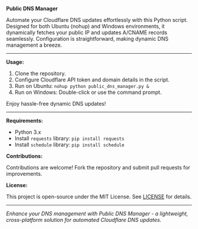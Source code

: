 **Public DNS Manager**

Automate your Cloudflare DNS updates effortlessly with this Python script. Designed for both Ubuntu (nohup) and Windows environments, it dynamically fetches your public IP and updates A/CNAME records seamlessly. Configuration is straightforward, making dynamic DNS management a breeze.

---

**Usage:**

1. Clone the repository.
2. Configure Cloudflare API token and domain details in the script.
3. Run on Ubuntu: `nohup python public_dns_manager.py &`
4. Run on Windows: Double-click or use the command prompt.

Enjoy hassle-free dynamic DNS updates!

---

**Requirements:**

- Python 3.x
- Install `requests` library: `pip install requests`
- Install `schedule` library: `pip install schedule`

**Contributions:**

Contributions are welcome! Fork the repository and submit pull requests for improvements.

**License:**

This project is open-source under the MIT License. See [LICENSE](LICENSE) for details.

---

*Enhance your DNS management with Public DNS Manager - a lightweight, cross-platform solution for automated Cloudflare DNS updates.*
